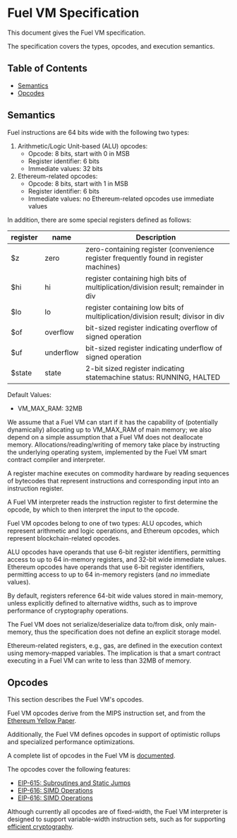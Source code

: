# Fuel VM Specification

This document gives the Fuel VM specification. 

The specification covers the types, opcodes, and execution semantics.

## Table of Contents

* [Semantics](#semantics)
* [Opcodes](#opcodes)

## Semantics

Fuel instructions are 64 bits wide with the following two types:

1. Arithmetic/Logic Unit-based (ALU) opcodes:
   * Opcode: 8 bits, start with 0 in MSB
   * Register identifier: 6 bits 
   * Immediate values: 32 bits
1. Ethereum-related opcodes:
   * Opcode: 8 bits, start with 1 in MSB
   * Register identifier: 6 bits 
   * Immediate values: no Ethereum-related opcodes use immediate values

In addition, there are some special registers defined as follows:

| register | name | Description |
| ---|---|---|
| $z | zero | zero-containing register (convenience register frequently found in register machines) |
| $hi | hi | register containing high bits of multiplication/division result; remainder in div |
| $lo | lo | register containing low bits of multiplication/division result; divisor in div |
| $of | overflow | bit-sized register indicating overflow of signed operation |
| $uf | underflow | bit-sized register indicating underflow of signed operation |
| $state | state | 2-bit sized register indicating statemachine status: RUNNING, HALTED |

Default Values:

* VM_MAX_RAM: 32MB

We assume that a Fuel VM can start if it has the capability of (potentially dynamically) allocating up to VM_MAX_RAM of main memory; we also depend on a simple assumption that a Fuel VM does not deallocate memory. 
Allocations/reading/writing of memory take place by instructing the underlying operating system, implemented by the Fuel VM smart contract compiler and interpreter.

A register machine executes on commodity hardware by reading sequences of bytecodes that represent instructions and corresponding input into an instruction register. 

A Fuel VM interpreter reads the instruction register to first determine the opcode, by which to then interpret the input to the opcode.

Fuel VM opcodes belong to one of two types: ALU opcodes, which represent arithmetic and logic operations, and Ethereum opcodes, which represent blockchain-related opcodes.

ALU opcodes have operands that use 6-bit register identifiers, permitting access to up to 64 in-memory registers, and 32-bit wide immediate values.
Ethereum opcodes have operands that use 6-bit register identifiers, permitting access to up to 64 in-memory registers (and _no_ immediate values).

By default, registers reference 64-bit wide values stored in main-memory, unless explicitly defined to alternative widths, such as to improve performance of cryptography operations. 

The Fuel VM does not serialize/deserialize data to/from disk, only main-memory, thus the specification does not define an explicit storage model.



Ethereum-related registers, e.g., gas, are defined in the execution context using memory-mapped variables. The implication is that a smart contract executing in a Fuel VM can write to less than 32MB of memory.


## Opcodes

This section describes the Fuel VM's opcodes. 

Fuel VM opcodes derive from the MIPS instruction set, and from the [Ethereum Yellow Paper](https://github.com/ethereum/yellowpaper).

Additionally, the Fuel VM defines opcodes in support of optimistic rollups and specialized performance optimizations.

A complete list of opcodes in the Fuel VM is [documented](opcodes.md).

The opcodes cover the following features:
* [EIP-615: Subroutines and Static Jumps](https://github.com/ethereum/EIPs/blob/master/EIPS/eip-615.md)
* [EIP-616: SIMD Operations](https://github.com/ethereum/EIPs/blob/master/EIPS/eip-616.md)
* [EIP-616: SIMD Operations](https://github.com/ethereum/EIPs/blob/master/EIPS/eip-616.md)

Although currently all opcodes are of fixed-width, the Fuel VM interpreter is designed to support variable-width instruction sets, such as for supporting [efficient cryptography](https://notes.ethereum.org/@axic/evm384).
  
 


<!--
## Implementation

This section describes the implementation of the opcodes. 

An Ethereum 1x on-chain implementation of a Fuel VM interpreter will be available [here](https://github.com/FuelLabs/fuel-vm-evm).

### Optimizations

This section defines optimizations that are applicable to the Fuel VM.


#### On-chain optimizations

In this section, we describe on-chain optimizations.

Potential topics:

* smart contract patterns
* compression
* passthrough
* client implementations

#### Off-chain optimizations

In this section, we describe the off-chain optimizations. 

Potential topics: 
* compression
* indexing
* parallelism

-->
